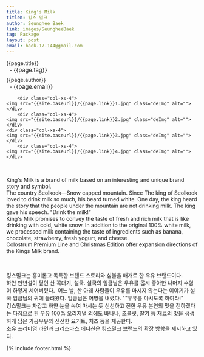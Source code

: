 ```yaml
---
title: King's Milk
titleK: 킹스 밀크
author: Seunghee Baek
link: images/SeungheeBaek
tag: Package
layout: post
email: baek.17.144@gmail.com
---	
```


<div class="container">

<div class="deDep">
{{page.title}}<br>
<p style="font-size:15px; margin:0px; padding:0px 0px 0px 8px; margin:0px 0px 8px 0px;">- {{page.tag}}</p>
{{page.author}}<br>
<p style="font-size:15px; margin:0px; padding:0px 0px 0px 8px;">- {{page.email}}</p>
</div>


<div class="row" class="imgcolor">
	
		<div class="col-xs-4">
	<img src="{{site.baseurl}}/{{page.link}}1.jpg" class="deImg" alt=""></div>
		<div class="col-xs-4">
	<img src="{{site.baseurl}}/{{page.link}}2.jpg" class="deImg" alt=""></div>
	<div class="col-xs-4">
	<img src="{{site.baseurl}}/{{page.link}}3.jpg" class="deImg" alt=""></div>
		<div class="col-xs-4">
	<img src="{{site.baseurl}}/{{page.link}}4.jpg" class="deImg" alt=""></div>
	
</div>
<br>

<div class="det lato">



King's Milk is a brand of milk based on an interesting and unique brand story and symbol.
<br>
The country Seolkook—Snow capped mountain. Since The king of Seolkook loved to drink milk so much, his beard turned white. 
One day, the king heard the story that the people under the mountain are not drinking milk. The king gave his speech. "Drink the milk!”
<br>
King's Milk promises to convey the taste of fresh and rich milk that is like drinking with cold, white snow.
In addition to the original 100% white milk, we processed milk containing the taste of ingredients such as banana, chocolate, strawberry, fresh yogurt, and cheese.
<br>
Colostrum Premium Line and Christmas Edition offer expansion directions of the Kings Milk brand.



</div>

<br>

<div class="noto">

킹스밀크는 흥미롭고 독특한 브랜드 스토리와 심볼을 매개로 한 우유 브랜드이다. 
<br>
하얀 만년설이 덮인 산 꼭대기, 설국. 설국의 임금님은 우유를 몹시 좋아한 나머지 수염이 하얗게 세어버렸다. 
어느 날, 산 아래 사람들이 우유를 마시지 않는다는 이야기가 설국 임금님의 귀에 들려왔다. 임금님은 어명을 내렸다. ""우유를 마시도록 하여라!”
<br>
킹스밀크는 차갑고 하얀 눈을 녹여 마시는 듯 신선하고 진한 우유 본연의 맛을 전하겠다는 다짐으로 흰 우유 100% 오리지널 외에도 바나나, 초콜릿, 딸기 등 재료의 맛을 생생하게 담은 가공우유와 신선한 요거트, 치즈 등을 제공한다. 
<br>
초유 프리미엄 라인과 크리스마스 에디션은 킹스밀크 브랜드의 확장 방향을 제시하고 있다.


</div>
 {% include footer.html %}